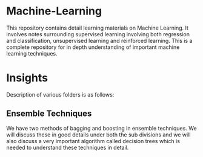 # Machine-Learning
This repository contains detail learning materials on Machine Learning. It involves notes surrounding supervised learning involving both regression and classification, unsupervised learning and reinforced learning. This is a complete repository for in depth understanding of important machine learning techniques.

# Insights 
Description of various folders is as follows: 

## Ensemble Techniques 
We have two methods of bagging and boosting in ensemble techniques. We will discuss these in good details under both the sub divisions and we will also discuss a very important algorithm called decision trees which is needed to understand these techniques in detail. 
